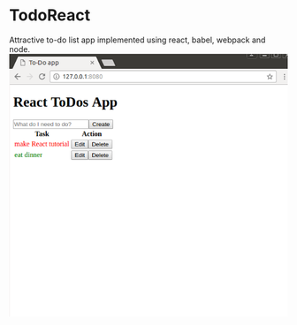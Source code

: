 # TodoReact
Attractive to-do list app implemented using react,  babel, webpack and node.
![ToDo screenshot](https://github.com/mokshabhargav/TodoReact/blob/master/ToDo%20App%20Screenshot.png)
